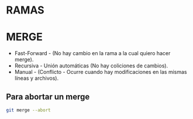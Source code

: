 # RAMAS

# MERGE

* Fast-Forward - (No hay cambio en la rama a la cual quiero hacer merge).
* Recursiva - Unión automáticas (No hay coliciones de cambios).
* Manual - (Conflicto - Ocurre cuando hay modificaciones en las mismas líneas y archivos).

## Para abortar un merge

```bash
git merge --abort
```